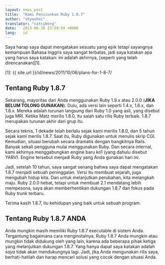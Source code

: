 ```yaml
---
layout: news_post
title:  "Kami Pensiunkan Ruby 1.8.7"
author: "shyouhei"
translator: "catcyborg"
date:   2013-06-30 23:59:59 +0000
lang:   id
---
```


Saya harap saya dapat mengatakan sesuatu yang epik tetapi sayangnya kemampuan Bahasa
Inggris saya sangat terbatas, jadi saya katakan apa yang harus saya katakan:
ini adalah akhirnya, [seperti yang telah direncanakan][1].

[1]: {{ site.url }}/id/news/2011/10/06/plans-for-1-8-7/

## Tentang Ruby 1.8.7

Sekarang, mayoritas dari Anda menggunakan Ruby 1.9.x atau 2.0.0 (**JIKA BELUM TOLONG GUNAKAN**).
Dulu, ada versi lain seperti 1.4.x, 1.6.x, dan 1.8.x.
Mereka adalah turunan langsung dari Ruby 1.0 yang asli, yang disebut juga MRI.
Ketika Matz merilis 1.8.0, itu salah satu rilis Ruby terbaik. 1.8.7 merupakan
turunan akhir dari grup itu.

Secara teknis, 1 dekade telah berlalu sejak kami merilis 1.8.0, dan 5 tahun
sejak kami merilis 1.8.7. Saat itu, Ruby digunakan untuk menulis skrip CGI.
Kemudian, situasi berubah secara dramatis dengan bangkitnya Rails.
Banyak sekali pengguna mulai menggunakan Ruby. Dan secara internal, kami
akhirnya menggabungkan engine baru ko1 (yang dahulu disebut YARV).
Engine tersebut menjadi Ruby yang Anda gunakan hari ini.

Jadi, setelah 10 tahun, saya sangat senang bahwa saya dapat mengatakan 1.8.7
menjadi sebuah peninggalan. Versi itu membuat sejarah, juga mengubah hidup kita.
Dan untuk melanjutkan perubahan, kita melangkah maju. Ruby 2.0.0 hebat, tetapi
untuk membuat 2.1 mendatang lebih mempesona, saya akan memberhentikan dukungan
1.8.7 dan fokus pada Ruby trunk terbaru.

Terima kasih 1.8.7, itu kehidupan yang baik untuk sebuah program.

## Tentang Ruby 1.8.7 ANDA

Anda mungkin masih memiliki Ruby 1.8.7 executable di sistem Anda. Tergantung bagaimana
cara menginstalnya, Ruby 1.8.7 Anda mungkin atau mungkin tidak didukung oleh yang lain,
karena ada beberapa pihak ketiga yang melanjutkan dukungan 1.8.7. Yang hanya dapat saya
katakan adalah _saya_ tidak akan mendukungnya lagi. Jadi, jika Anda mengunakan rilis saya,
berhati-hatilah dan harap mencari solusi yang cocok dengan situasi Anda.
